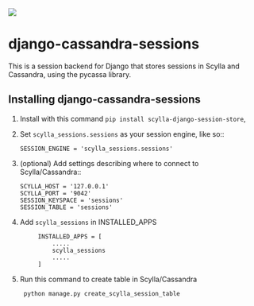 <a href="https://codecov.io/gh/mwaaas/scylla_django_session_store">
  <img src="https://codecov.io/gh/mwaaas/scylla_django_session_store/branch/master/graph/badge.svg" />
</a>


django-cassandra-sessions
=========================

This is a session backend for Django that stores sessions in Scylla and Cassandra,
using the pycassa library.  

Installing django-cassandra-sessions
------------------------------------

1. Install with this command ``pip install scylla-django-session-store``, 

2. Set ``scylla_sessions.sessions`` as your session engine, like so::

       SESSION_ENGINE = 'scylla_sessions.sessions'


3. (optional) Add settings describing where to connect to Scylla/Cassandra::

       SCYLLA_HOST = '127.0.0.1'  
       SCYLLA_PORT = '9042'
       SESSION_KEYSPACE = 'sessions'
       SESSION_TABLE = 'sessions'
       
4. Add ``scylla_sessions``  in INSTALLED_APPS
        
            INSTALLED_APPS = [
                .....
                scylla_sessions
                .....
            ]
       
5. Run this command to create table in Scylla/Cassandra
        
        python manage.py create_scylla_session_table